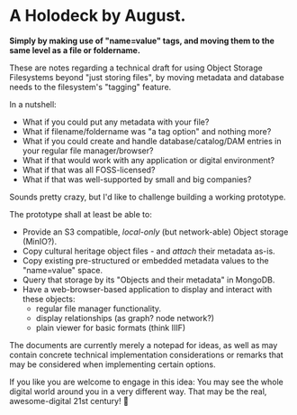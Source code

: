 # A Holodeck by August.

**Simply by making use of "name=value" tags, and moving them to the same level as a file or foldername.**

These are notes regarding a technical draft for using Object Storage Filesystems beyond "just storing files", by moving metadata and database needs to the filesystem's "tagging" feature.

In a nutshell:

  * What if you could put any metadata with your file?
  * What if filename/foldername was "a tag option" and nothing more?
  * What if you could create and handle database/catalog/DAM entries in your regular file manager/browser?
  * What if that would work with any application or digital environment?
  * What if that was all FOSS-licensed?
  * What if that was well-supported by small and big companies?

Sounds pretty crazy, but I'd like to challenge building a working prototype.

The prototype shall at least be able to:

  * Provide an S3 compatible, *local-only* (but network-able) Object storage (MinIO?).
  * Copy cultural heritage object files - and *attach* their metadata as-is.
  * Copy existing pre-structured or embedded metadata values to the "name=value" space.
  * Query that storage by its "Objects and their metadata" in MongoDB.
  * Have a web-browser-based application to display and interact with these objects:
    * regular file manager functionality.
    * display relationships (as graph? node network?)
    * plain viewer for basic formats (think IIIF)

The documents are currently merely a notepad for ideas, as well as may contain
concrete technical implementation considerations or remarks that may be
considered when implementing certain options.

If you like you are welcome to engage in this idea: You may see the whole digital world around you in a very different way. That may be the real, awesome-digital 21st century! 🌟️
